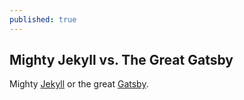 ```yaml
---
published: true
---
```

## Mighty Jekyll vs. The Great Gatsby

Mighty [Jekyll](https://jekyllrb.com/) or the great [Gatsby](https://www.gatsbyjs.org/).
